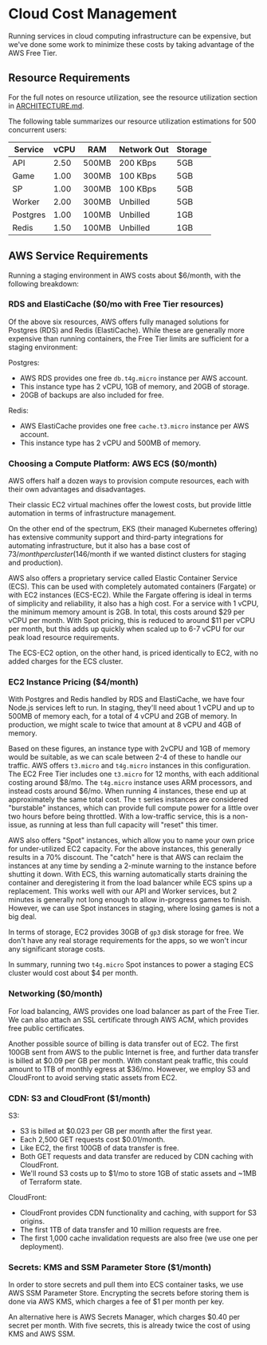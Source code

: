 # Cloud Cost Management

Running services in cloud computing infrastructure can be expensive, but we've done some work to
minimize these costs by taking advantage of the AWS Free Tier.

## Resource Requirements

For the full notes on resource utilization, see the resource utilization section in
[ARCHITECTURE.md](../ARCHITECTURE.md#resource-utilization).

The following table summarizes our resource utilization estimations for 500 concurrent users:

| Service  | vCPU | RAM   | Network Out | Storage |
|----------|------|-------|-------------|---------|
| API      | 2.50 | 500MB | 200 KBps    | 5GB     |
| Game     | 1.00 | 300MB | 100 KBps    | 5GB     |
| SP       | 1.00 | 300MB | 100 KBps    | 5GB     |
| Worker   | 2.00 | 300MB | Unbilled    | 5GB     |
| Postgres | 1.00 | 100MB | Unbilled    | 1GB     |
| Redis    | 1.50 | 100MB | Unbilled    | 1GB     |

## AWS Service Requirements

Running a staging environment in AWS costs about $6/month, with the following breakdown:

### RDS and ElastiCache ($0/mo with Free Tier resources)

Of the above six resources, AWS offers fully managed solutions for Postgres (RDS) and Redis
(ElastiCache). While these are generally more expensive than running containers, the Free Tier
limits are sufficient for a staging environment:

Postgres:

- AWS RDS provides one free `db.t4g.micro` instance per AWS account.
- This instance type has 2 vCPU, 1GB of memory, and 20GB of storage.
- 20GB of backups are also included for free.

Redis:

- AWS ElastiCache provides one free `cache.t3.micro` instance per AWS account.
- This instance type has 2 vCPU and 500MB of memory.

### Choosing a Compute Platform: AWS ECS ($0/month)

AWS offers half a dozen ways to provision compute resources, each with their own advantages and
disadvantages.

Their classic EC2 virtual machines offer the lowest costs, but provide little automation in terms
of infrastructure management.

On the other end of the spectrum, EKS (their managed Kubernetes offering) has extensive community
support and third-party integrations for automating infrastructure, but it also has a base cost of
$73/month per cluster ($146/month if we wanted distinct clusters for staging and production).

AWS also offers a proprietary service called Elastic Container Service (ECS). This can be used with
completely automated containers (Fargate) or with EC2 instances (ECS-EC2). While the Fargate
offering is ideal in terms of simplicity and reliability, it also has a high cost. For a service
with 1 vCPU, the minimum memory amount is 2GB. In total, this costs around $29 per vCPU per month.
With Spot pricing, this is reduced to around $11 per vCPU per month, but this adds up quickly when
scaled up to 6-7 vCPU for our peak load resource requirements.

The ECS-EC2 option, on the other hand, is priced identically to EC2, with no added charges for the
ECS cluster.

### EC2 Instance Pricing ($4/month)

With Postgres and Redis handled by RDS and ElastiCache, we have four Node.js services left to run.
In staging, they'll need about 1 vCPU and up to 500MB of memory each, for a total of 4 vCPU and
2GB of memory. In production, we might scale to twice that amount at 8 vCPU and 4GB of memory.

Based on these figures, an instance type with 2vCPU and 1GB of memory would be suitable, as we can
scale between 2-4 of these to handle our traffic. AWS offers `t3.micro` and `t4g.micro` instances
in this configuration. The EC2 Free Tier includes one `t3.micro` for 12 months, with each
additional costing around $8/mo. The `t4g.micro` instance uses ARM processors, and instead costs
around $6/mo. When running 4 instances, these end up at approximately the same total cost. The `t`
series instances are considered "burstable" instances, which can provide full compute power for a
little over two hours before being throttled. With a low-traffic service, this is a non-issue, as
running at less than full capacity will "reset" this timer.

AWS also offers "Spot" instances, which allow you to name your own price for under-utilized EC2
capacity. For the above instances, this generally results in a 70% discount. The "catch" here is
that AWS can reclaim the instances at any time by sending a 2-minute warning to the instance before
shutting it down. With ECS, this warning automatically starts draining the container and
deregistering it from the load balancer while ECS spins up a replacement. This works well with our
API and Worker services, but 2 minutes is generally not long enough to allow in-progress games to
finish. However, we can use Spot instances in staging, where losing games is not a big deal.

In terms of storage, EC2 provides 30GB of `gp3` disk storage for free. We don't have any real
storage requirements for the apps, so we won't incur any significant storage costs.

In summary, running two `t4g.micro` Spot instances to power a staging ECS cluster would cost about
$4 per month.

### Networking ($0/month)

For load balancing, AWS provides one load balancer as part of the Free Tier. We can also attach
an SSL certificate through AWS ACM, which provides free public certificates.

Another possible source of billing is data transfer out of EC2. The first 100GB sent from AWS to
the public Internet is free, and further data transfer is billed at $0.09 per GB per month. With
constant peak traffic, this could amount to 1TB of monthly egress at $36/mo. However, we employ S3
and CloudFront to avoid serving static assets from EC2.

### CDN: S3 and CloudFront ($1/month)

S3:

- S3 is billed at $0.023 per GB per month after the first year.
- Each 2,500 GET requests cost $0.01/month.
- Like EC2, the first 100GB of data transfer is free.
- Both GET requests and data transfer are reduced by CDN caching with CloudFront.
- We'll round S3 costs up to $1/mo to store 1GB of static assets and ~1MB of Terraform state.

CloudFront:

- CloudFront provides CDN functionality and caching, with support for S3 origins.
- The first 1TB of data transfer and 10 million requests are free.
- The first 1,000 cache invalidation requests are also free (we use one per deployment).

### Secrets: KMS and SSM Parameter Store ($1/month)

In order to store secrets and pull them into ECS container tasks, we use AWS SSM Parameter Store.
Encrypting the secrets before storing them is done via AWS KMS, which charges a fee of $1 per month
per key.

An alternative here is AWS Secrets Manager, which charges $0.40 per secret per month. With five
secrets, this is already twice the cost of using KMS and AWS SSM.
